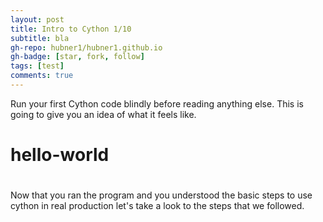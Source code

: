 ```yaml
---
layout: post
title: Intro to Cython 1/10
subtitle: bla
gh-repo: hubner1/hubner1.github.io
gh-badge: [star, fork, follow]
tags: [test]
comments: true
---
```


Run your first Cython code blindly before reading anything else. This is going to give you an idea of what it feels like.

# hello-world


# 

Now that you ran the program and you understood the basic steps to use cython in real production let's take a look to the steps that we followed.



